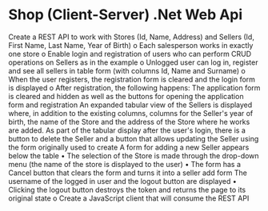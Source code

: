 # Shop (Client-Server) .Net Web Api
 Create a REST API to work with Stores (Id, Name, Address) and Sellers (Id, First Name, Last Name, Year of Birth)
o Each salesperson works in exactly one store
o Enable login and registration of users who can perform CRUD operations on Sellers as in the example
o Unlogged user can log in, register and see all sellers in table form (with columns Id, Name and Surname)
o When the user registers, the registration form is cleared and the login form is displayed
o After registration, the following happens:
 The application form is cleared and hidden as well as the buttons for opening the application form and registration
 An expanded tabular view of the Sellers is displayed where, in addition to the existing columns, columns for the Seller's year of birth, the name of the Store and the address of the Store where he works are added.
 As part of the tabular display after the user's login, there is a button to delete the Seller and a button that allows updating the Seller using the form originally used to create
 A form for adding a new Seller appears below the table
• The selection of the Store is made through the drop-down menu (the name of the store is displayed to the user)
• The form has a Cancel button that clears the form and turns it into a seller add form
 The username of the logged in user and the logout button are displayed
• Clicking the logout button destroys the token and returns the page to its original state
o Create a JavaScript client that will consume the REST API
